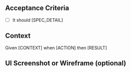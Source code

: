 ## Acceptance Criteria

- [ ] It should [SPEC_DETAIL]

## Context

Given [CONTEXT] when [ACTION] then [RESULT]

## UI Screenshot or Wireframe (optional)

